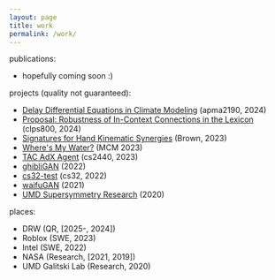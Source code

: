 ```yaml
---
layout: page
title: work
permalink: /work/
---
```

publications:
- hopefully coming soon :)

projects (quality not guaranteed):
- [Delay Differential Equations in Climate Modeling](/assets/apma2190_final_project.pdf) (apma2190, 2024)
- [Proposal: Robustness of In-Context Connections in the Lexicon](/assets/QALM_Proposal.pdf) (clps800, 2024)
- [Signatures for Hand Kinematic Synergies](/assets/Signatures_for_Hand_Kinematic_Synergies.pdf) (Brown, 2023)
- [Where's My Water?](/assets/mcm_2023.pdf) (MCM 2023)
- [TAC AdX Agent](/assets/2440_final_writeup.pdf) (cs2440, 2023)
- [ghibliGAN](https://github.com/alanchen-1/ghibliGAN) (2022)
- [cs32-test](https://github.com/alanchen-1/cs32-demo) (cs32, 2022)
- [waifuGAN](https://github.com/alanchen-1/waifuGAN) (2021)
- [UMD Supersymmetry Research](/assets/2020research.pdf) (2020)

places:
- DRW (QR, [2025-, 2024])
- Roblox (SWE, 2023)
- Intel (SWE, 2022)
- NASA (Research, [2021, 2019])
- UMD Galitski Lab (Research, 2020)

